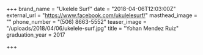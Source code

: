 +++
brand_name = "Ukelele Surf"
date = "2018-04-06T12:03:00Z"
external_url = "https://www.facebook.com/ukulelesurf/"
masthead_image = ""
phone_number = "(506) 8663-5552"
teaser_image = "/uploads/2018/04/06/ukelele-surf.jpg"
title = "Yohan Mendez Ruiz"
graduation_year = 2017

+++
